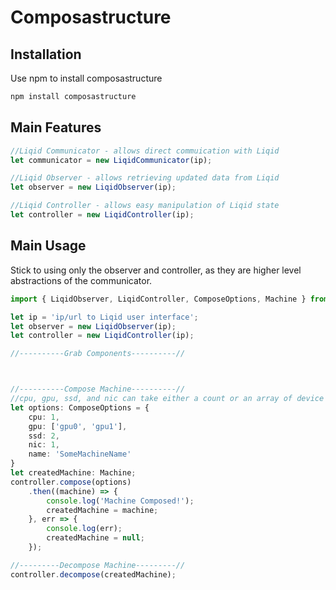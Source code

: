 # Composastructure

## Installation

Use npm to install composastructure

```bash
npm install composastructure
```

## Main Features

```ts
//Liqid Communicator - allows direct commuication with Liqid
let communicator = new LiqidCommunicator(ip);

//Liqid Observer - allows retrieving updated data from Liqid
let observer = new LiqidObserver(ip);

//Liqid Controller - allows easy manipulation of Liqid state
let controller = new LiqidController(ip);

```

## Main Usage

Stick to using only the observer and controller, as they are higher level abstractions of the communicator.

```ts
import { LiqidObserver, LiqidController, ComposeOptions, Machine } from 'composastructure'

let ip = 'ip/url to Liqid user interface';
let observer = new LiqidObserver(ip);
let controller = new LiqidController(ip);

//----------Grab Components----------//



//----------Compose Machine----------//
//cpu, gpu, ssd, and nic can take either a count or an array of device names
let options: ComposeOptions = {
    cpu: 1,
    gpu: ['gpu0', 'gpu1'],
    ssd: 2,
    nic: 1,
    name: 'SomeMachineName'
}
let createdMachine: Machine;
controller.compose(options)
    .then((machine) => {
        console.log('Machine Composed!');
        createdMachine = machine;
    }, err => {
        console.log(err);
        createdMachine = null;
    });

//---------Decompose Machine---------//
controller.decompose(createdMachine);





```
